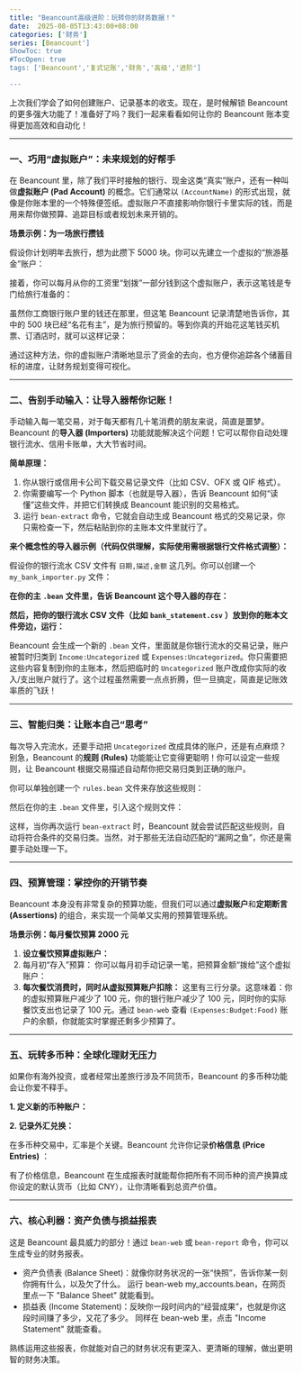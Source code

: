 ```yaml
---
title: "Beancount高级进阶：玩转你的财务数据！"
date:  2025-08-05T13:43:00+08:00
categories: ['财务']
series: [Beancount']
ShowToc: true
#TocOpen: true
tags: ['Beancount','复式记账','财务','高级','进阶']

---
```


上次我们学会了如何创建账户、记录基本的收支。现在，是时候解锁 Beancount 的更多强大功能了！准备好了吗？我们一起来看看如何让你的 Beancount 账本变得更加高效和自动化！

---

### 一、巧用“虚拟账户”：未来规划的好帮手

在 Beancount 里，除了我们平时接触的银行、现金这类“真实”账户，还有一种叫做**虚拟账户 (Pad Account)**  的概念。它们通常以 `(AccountName)` 的形式出现，就像是你账本里的一个特殊便签纸。虚拟账户不直接影响你银行卡里实际的钱，而是用来帮你做预算、追踪目标或者规划未来开销的。

**场景示例：为一场旅行攒钱**

假设你计划明年去旅行，想为此攒下 5000 块。你可以先建立一个虚拟的“旅游基金”账户：

接着，你可以每月从你的工资里“划拨”一部分钱到这个虚拟账户，表示这笔钱是专门给旅行准备的：

虽然你工商银行账户里的钱还在那里，但这笔 Beancount 记录清楚地告诉你，其中的 500 块已经“名花有主”，是为旅行预留的。等到你真的开始花这笔钱买机票、订酒店时，就可以这样记录：

通过这种方法，你的虚拟账户清晰地显示了资金的去向，也方便你追踪各个储蓄目标的进度，让财务规划变得可视化。

---

### 二、告别手动输入：让导入器帮你记账！

手动输入每一笔交易，对于每天都有几十笔消费的朋友来说，简直是噩梦。Beancount 的**导入器 (Importers)**  功能就能解决这个问题！它可以帮你自动处理银行流水、信用卡账单，大大节省时间。

**简单原理：**

1. 你从银行或信用卡公司下载交易记录文件（比如 CSV、OFX 或 QIF 格式）。
2. 你需要编写一个 Python 脚本（也就是导入器），告诉 Beancount 如何“读懂”这些文件，并把它们转换成 Beancount 能识别的交易格式。
3. 运行 `bean-extract` 命令，它就会自动生成 Beancount 格式的交易记录，你只需检查一下，然后粘贴到你的主账本文件里就行了。

**来个概念性的导入器示例（代码仅供理解，实际使用需根据银行文件格式调整）：**

假设你的银行流水 CSV 文件有 `日期,描述,金额` 这几列。你可以创建一个 `my_bank_importer.py` 文件：

**在你的主**  **`.bean`** **文件里，告诉 Beancount 这个导入器的存在：**

**然后，把你的银行流水 CSV 文件（比如** **`bank_statement.csv`** **）放到你的账本文件旁边，运行：**

Beancount 会生成一个新的 `.bean` 文件，里面就是你银行流水的交易记录，账户被暂时归类到 `Income:Uncategorized` 或 `Expenses:Uncategorized`。你只需要把这些内容复制到你的主账本，然后把临时的 `Uncategorized` 账户改成你实际的收入/支出账户就行了。这个过程虽然需要一点点折腾，但一旦搞定，简直是记账效率质的飞跃！

---

### 三、智能归类：让账本自己“思考”

每次导入完流水，还要手动把 `Uncategorized` 改成具体的账户，还是有点麻烦？别急，Beancount 的**规则 (Rules)**  功能能让它变得更聪明！你可以设定一些规则，让 Beancount 根据交易描述自动帮你把交易归类到正确的账户。

你可以单独创建一个 `rules.bean` 文件来存放这些规则：

然后在你的主 `.bean` 文件里，引入这个规则文件：

这样，当你再次运行 `bean-extract` 时，Beancount 就会尝试匹配这些规则，自动将符合条件的交易归类。当然，对于那些无法自动匹配的“漏网之鱼”，你还是需要手动处理一下。

---

### 四、预算管理：掌控你的开销节奏

Beancount 本身没有非常复杂的预算功能，但我们可以通过**虚拟账户**和**定期断言 (Assertions)**  的组合，来实现一个简单又实用的预算管理系统。

**场景示例：每月餐饮预算 2000 元**

1. **设立餐饮预算虚拟账户：**
2. 每月初“存入”预算：
    你可以每月初手动记录一笔，把预算金额“拨给”这个虚拟账户：
3. **每次餐饮消费时，同时从虚拟预算账户扣除：** 
    这里有三行分录。这意味着：你的虚拟预算账户减少了 100 元，你的银行账户减少了 100 元，同时你的实际餐饮支出也记录了 100 元。通过 `bean-web` 查看 `(Expenses:Budget:Food)` 账户的余额，你就能实时掌握还剩多少预算了。

---

### 五、玩转多币种：全球化理财无压力

如果你有海外投资，或者经常出差旅行涉及不同货币，Beancount 的多币种功能会让你爱不释手。

**1. 定义新的币种账户：**

**2. 记录外汇兑换：**

在多币种交易中，汇率是个关键。Beancount 允许你记录**价格信息 (Price Entries)** ：

有了价格信息，Beancount 在生成报表时就能帮你把所有不同币种的资产换算成你设定的默认货币（比如 CNY），让你清晰看到总资产价值。

---

### 六、核心利器：资产负债与损益报表

这是 Beancount 最具威力的部分！通过 `bean-web` 或 `bean-report` 命令，你可以生成专业的财务报表。

- 资产负债表 (Balance Sheet)：就像你财务状况的一张“快照”，告诉你某一刻你拥有什么，以及欠了什么。
  运行 bean-web my\_accounts.bean，在网页里点一下 "Balance Sheet" 就能看到。
- 损益表 (Income Statement)：反映你一段时间内的“经营成果”，也就是你这段时间赚了多少，又花了多少。
  同样在 bean-web 里，点击 "Income Statement" 就能查看。

熟练运用这些报表，你就能对自己的财务状况有更深入、更清晰的理解，做出更明智的财务决策。